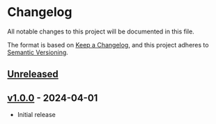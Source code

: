 # Changelog

All notable changes to this project will be documented in this file.

The format is based on [Keep a Changelog](https://keepachangelog.com/en/1.0.0/),
and this project adheres to [Semantic Versioning](https://semver.org/spec/v2.0.0.html).

## [Unreleased](https://github.com/yourivw/sailor/compare/v1.0.0...HEAD)

## [v1.0.0](https://github.com/yourivw/sailor/releases/tag/v1.0.0) - 2024-04-01

- Initial release

